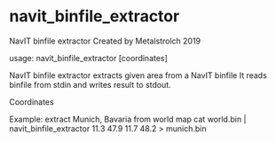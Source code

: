 # navit_binfile_extractor
NavIT binfile extractor 
Created by Metalstrolch 2019 

 usage: navit_binfile_extractor [coordinates] 

 NavIT binfile extractor extracts given area from a NavIT binfile
 It reads binfile from stdin and writes result to stdout. 

 Coordinates
 <bottom left lon> <bottom left lat> <top right lon> <top right lat>

 Example: extract Munich, Bavaria from world map
 cat world.bin | navit_binfile_extractor 11.3 47.9 11.7 48.2 > munich.bin
         
